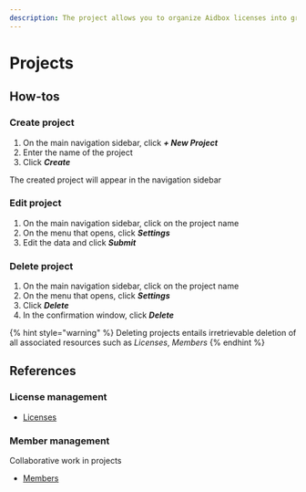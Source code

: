 ```yaml
---
description: The project allows you to organize Aidbox licenses into groups
---
```


# Projects

## How-tos

### Create project <a href="#create-projects" id="create-projects"></a>

1. On the main navigation sidebar,  click _**+ New Project**_
2. Enter the name of the project
3. Click _**Create**_

The created project will appear in the navigation sidebar

### Edit project

1. On the main navigation sidebar, click on the project name
2. On the menu that opens, click _**Settings**_
3. Edit the data and click _**Submit**_

### Delete project

1. On the main navigation sidebar, click on the project name
2. On the menu that opens, click _**Settings**_
3. Click _**Delete**_
4. In the confirmation window, click _**Delete**_

{% hint style="warning" %}
Deleting projects entails irretrievable deletion of all associated resources such as _Licenses_, _Members_
{% endhint %}

## References

### License management

* [Licenses](licenses.md)

### Member management

Collaborative work in projects

* [Members](members.md)
